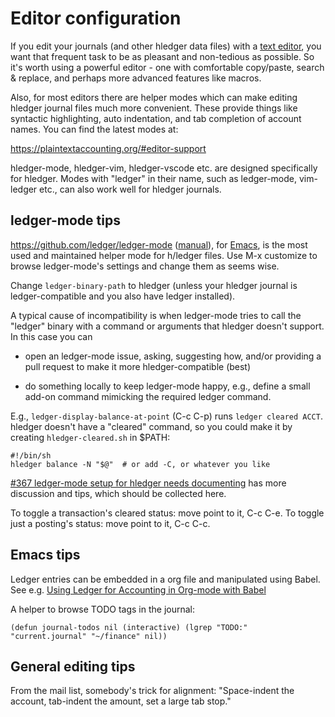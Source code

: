 # Editor configuration

If you edit your journals (and other hledger data files) with a [text
editor](https://en.wikipedia.org/wiki/Text_editor), you want that
frequent task to be as pleasant and non-tedious as possible. So it's
worth using a powerful editor - one with comfortable copy/paste, search
& replace, and perhaps more advanced features like macros.

Also, for most editors there are helper modes which can make editing
hledger journal files much more convenient. These provide things like
syntactic highlighting, auto indentation, and tab completion of
account names. You can find the latest modes at:

<https://plaintextaccounting.org/#editor-support>

hledger-mode, hledger-vim, hledger-vscode etc. are designed specifically for hledger.
Modes with "ledger" in their name, such as
ledger-mode, vim-ledger etc., can also work well for hledger journals.

## ledger-mode tips

<https://github.com/ledger/ledger-mode>
([manual](http://www.ledger-cli.org/3.0/doc/ledger-mode.html)), for
[Emacs](https://www.gnu.org/software/emacs/), is the most used and
maintained helper mode for h/ledger files. Use M-x customize to browse
ledger-mode's settings and change them as seems wise.

Change `ledger-binary-path` to hledger
(unless your hledger journal is ledger-compatible and you also have ledger installed).

A typical cause of incompatibility is when ledger-mode tries to call the "ledger" binary
with a command or arguments that hledger doesn't support. In this case you can

- open an ledger-mode issue, asking, suggesting how, and/or
  providing a pull request to make it more hledger-compatible (best)

- do something locally to keep ledger-mode happy, e.g., define a
  small add-on command mimicking the required ledger command.

E.g., `ledger-display-balance-at-point` (C-c C-p) runs
`ledger cleared ACCT`.
hledger doesn't have a "cleared" command, so you could make it by
creating `hledger-cleared.sh` in $PATH:

    #!/bin/sh
    hledger balance -N "$@"  # or add -C, or whatever you like

[#367 ledger-mode setup for hledger needs documenting](https://github.com/simonmichael/hledger/issues/367)
has more discussion and tips, which should be collected here.

To toggle a transaction's cleared status: move point to it, C-c C-e.
To toggle just a posting's status: move point to it, C-c C-c.

## Emacs tips

Ledger entries can be embedded in a org file and manipulated using Babel. See e.g.
[Using Ledger for Accounting in Org-mode with Babel](https://orgmode.org/worg/org-contrib/babel/languages/ob-doc-ledger.html)

A helper to browse TODO tags in the journal:

    (defun journal-todos nil (interactive) (lgrep "TODO:" "current.journal" "~/finance" nil))

## General editing tips

From the mail list, somebody's trick for alignment: "Space-indent the account, tab-indent the amount, set a large tab stop."

